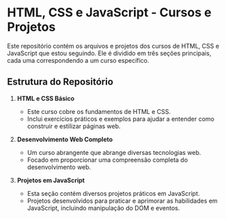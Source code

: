 # HTML, CSS e JavaScript - Cursos e Projetos

Este repositório contém os arquivos e projetos dos cursos de HTML, CSS e JavaScript que estou seguindo. Ele é dividido em três seções principais, cada uma correspondendo a um curso específico.

## Estrutura do Repositório

1. **HTML e CSS Básico**
   - Este curso cobre os fundamentos de HTML e CSS.
   - Inclui exercícios práticos e exemplos para ajudar a entender como construir e estilizar páginas web.

2. **Desenvolvimento Web Completo**
   - Um curso abrangente que abrange diversas tecnologias web.
   - Focado em proporcionar uma compreensão completa do desenvolvimento web.

3. **Projetos em JavaScript**
   - Esta seção contém diversos projetos práticos em JavaScript.
   - Projetos desenvolvidos para praticar e aprimorar as habilidades em JavaScript, incluindo manipulação do DOM e eventos.
